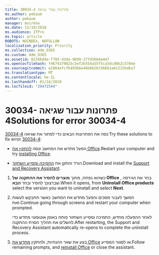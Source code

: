 ```yaml
---
title: פתרונות עבור שגיאה 30034-4
ms.author: pebaum
author: pebaum
manager: mnirkhe
ms.date: 12/19/2018
ms.audience: ITPro
ms.topic: article
ROBOTS: NOINDEX, NOFOLLOW
localization_priority: Priority
ms.collection: Adm_O365
ms.custom: Adm_O365
ms.assetid: 02266d4a-f703-43da-9899-277d3664a447
ms.openlocfilehash: f4674379825c5ef2b554a55f5ca5dcd0b2c5704e
ms.sourcegitcommit: e2864efcfb493b6e46b662b746661a61232bdba7
ms.translationtype: MT
ms.contentlocale: he-IL
ms.lasthandoff: 01/24/2019
ms.locfileid: "29472544"
---
```

# <a name="solutions-for-error-30034-4"></a><span data-ttu-id="c4a00-102">פתרונות עבור שגיאה 30034-4</span><span class="sxs-lookup"><span data-stu-id="c4a00-102">Solutions for error 30034-4</span></span>

<span data-ttu-id="c4a00-103">נסה את הפתרונות הבאים כדי לפתור את שגיאה [30034-4](https://support.office.com/article/d5df89a9-0507-4b4c-92f9-22f457e630aa?wt.mc_id=Alchemy_ClientDIA):</span><span class="sxs-lookup"><span data-stu-id="c4a00-103">Try these solutions to fix error [30034-4](https://support.office.com/article/d5df89a9-0507-4b4c-92f9-22f457e630aa?wt.mc_id=Alchemy_ClientDIA):</span></span>
  
- <span data-ttu-id="c4a00-104">הפעל מחדש את המחשב ונסה [להתקין את Office](https://portal.office.com/OLS/MySoftware.aspx).</span><span class="sxs-lookup"><span data-stu-id="c4a00-104">Restart your computer and try [installing Office](https://portal.office.com/OLS/MySoftware.aspx).</span></span>
    
- <span data-ttu-id="c4a00-105">הורד והתקן את [התמיכה ומסייע השחזור](https://aka.ms/SARA-OfficeUninstall-Alchemy).</span><span class="sxs-lookup"><span data-stu-id="c4a00-105">Download and install the [Support and Recovery Assistant](https://aka.ms/SARA-OfficeUninstall-Alchemy).</span></span>
    
1. <span data-ttu-id="c4a00-106">כשהוא נפתח, מתוך **מוצרים להסיר את ההתקנה של Office** , בחר את הגירסה שברצונך להסיר ובחר **הבא**.</span><span class="sxs-lookup"><span data-stu-id="c4a00-106">When it opens, from **Uninstall Office products** select the version you want to uninstall and select **Next**.</span></span> 
    
2. <span data-ttu-id="c4a00-107">המשך לעבור מסכים והפעל מחדש את המחשב כאשר תתבקש לעשות זאת.</span><span class="sxs-lookup"><span data-stu-id="c4a00-107">Continue going through screens and restart your computer when prompted.</span></span>
    
    <span data-ttu-id="c4a00-108">לאחר ההפעלה מחדש, התמיכה ומסייע השחזור פותח באופן אוטומטי מחדש כדי להשלים את תהליך הסרת ההתקנה.</span><span class="sxs-lookup"><span data-stu-id="c4a00-108">After restarting, the Support and Recovery Assistant automatically re-opens to complete the uninstall process.</span></span>
    
3. <span data-ttu-id="c4a00-109">בצע את שאר ההנחיות, ולהתקין [מחדש את Office](https://portal.office.com/OLS/MySoftware.aspx) או לסגור המסייע.</span><span class="sxs-lookup"><span data-stu-id="c4a00-109">Follow remaining prompts, and [reinstall Office](https://portal.office.com/OLS/MySoftware.aspx) or close the assistant.</span></span> 
    

